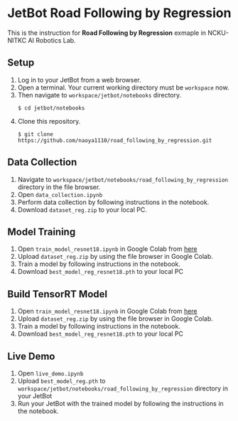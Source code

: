 # JetBot Road Following by Regression

This is the instruction for **Road Following by Regression** exmaple in NCKU-NITKC AI Robotics Lab. 


## Setup
1. Log in to your JetBot from a web browser.
1. Open a terminal. Your current working directory must be `workspace` now. 
1. Then navigate to `workspace/jetbot/notebooks` directory.
    ```
    $ cd jetbot/notebooks
    ```
1. Clone this repository.
    ```
    $ git clone https://github.com/naoya1110/road_following_by_regression.git
    ```

## Data Collection
1. Navigate to `workspace/jetbot/notebooks/road_following_by_regression` directory in the file browser.
1. Open `data_collection.ipynb`
1. Perform data collection by following instructions in the notebook.
1. Download `dataset_reg.zip` to your local PC.

## Model Training
1. Open `train_model_resnet18.ipynb` in Google Colab from [here](https://colab.research.google.com/github/naoya1110/road_following_by_regression/blob/main/train_model_resnet18.ipynb)
1. Upload `dataset_reg.zip` by using the file browser in Google Colab.
1. Train a model by following instructions in the notebook.
1. Download `best_model_reg_resnet18.pth` to your local PC

## Build TensorRT Model
1. Open `train_model_resnet18.ipynb` in Google Colab from [here](https://colab.research.google.com/github/naoya1110/road_following_by_regression/blob/main/train_model_resnet18.ipynb)
1. Upload `dataset_reg.zip` by using the file browser in Google Colab.
1. Train a model by following instructions in the notebook.
1. Download `best_model_reg_resnet18.pth` to your local PC

## Live Demo
1. Open `live_demo.ipynb`
1. Upload `best_model_reg.pth` to `workspace/jetbot/notebooks/road_following_by_regression` directory in your JetBot
1. Run your JetBot with the trained model by following the instructions in the notebook.
